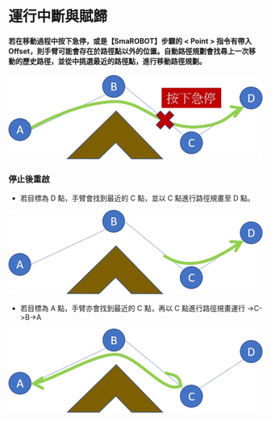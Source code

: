 # 運行中斷與賦歸

#### 若在移動過程中按下急停，或是【SmaROBOT】步驟的 &lt; Point &gt; 指令有帶入 Offset，則手臂可能會存在於路徑點以外的位置。自動路徑規劃會找尋上一次移動的歷史路徑，並從中挑選最近的路徑點，進行移動路徑規劃。

![&#x8DEF;&#x5F91;&#x898F;&#x5283;&#x904B;&#x884C;&#x904E;&#x7A0B;&#x6025;&#x505C;](../../../../.gitbook/assets/lu-jing-gui-hua-ji-ting-1.jpg)

### 停止後重啟

* 若目標為 D 點，手臂會找到最近的 C 點，並以 C 點進行路徑規畫至 D 點。

![&#x9078;&#x64C7;D&#x9EDE;&#x4F4D;&#x7684;&#x81EA;&#x52D5;&#x8DEF;&#x5F91;&#x898F;&#x5283;](../../../../.gitbook/assets/lu-jing-gui-hua-ji-ting-2-1.jpg)

* 若目標為 A 點，手臂亦會找到最近的 C 點，再以 C 點進行路徑規畫運行 -&gt;C-&gt;B-&gt;A

![&#x9078;&#x64C7;A&#x9EDE;&#x4F4D;&#x7684;&#x81EA;&#x52D5;&#x8DEF;&#x5F91;&#x898F;&#x5283;](../../../../.gitbook/assets/lu-jing-gui-hua-ji-ting-3-1.jpg)

